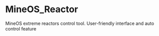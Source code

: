 # MineOS_Reactor
MineOS extreme reactors control tool. User-friendly interface and auto control feature
